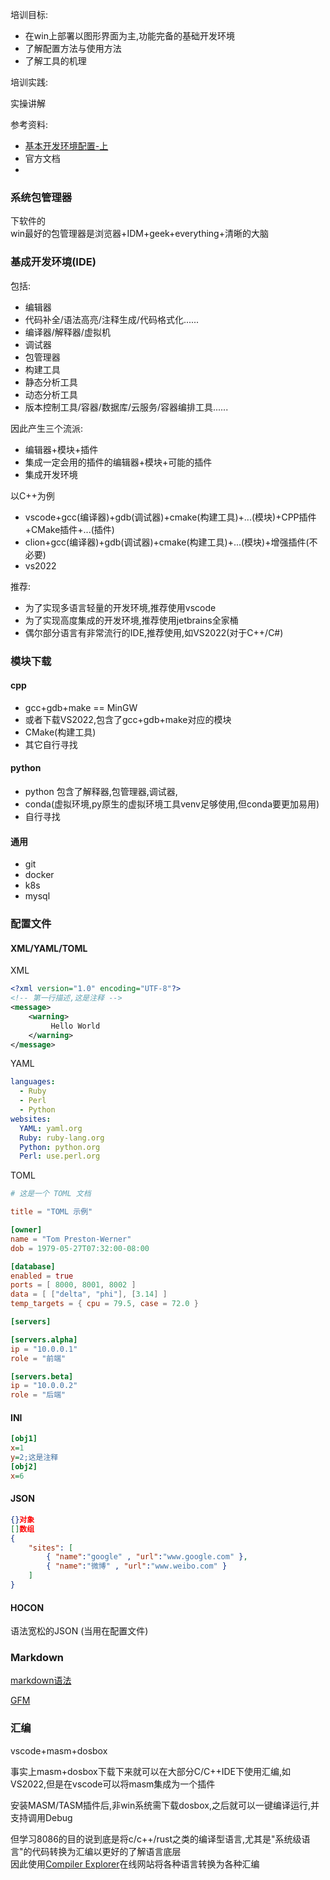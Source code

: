 培训目标:

- 在win上部署以图形界面为主,功能完备的基础开发环境
- 了解配置方法与使用方法
- 了解工具的机理

培训实践:

实操讲解

参考资料:

- [基本开发环境配置-上]()
- 官方文档
- 



### 系统包管理器

下软件的  
win最好的包管理器是浏览器+IDM+geek+everything+清晰的大脑  

### 基成开发环境(IDE)

包括:

- 编辑器
- 代码补全/语法高亮/注释生成/代码格式化......
- 编译器/解释器/虚拟机
- 调试器
- 包管理器
- 构建工具
- 静态分析工具
- 动态分析工具
- 版本控制工具/容器/数据库/云服务/容器编排工具......

因此产生三个流派:

- 编辑器+模块+插件
- 集成一定会用的插件的编辑器+模块+可能的插件
- 集成开发环境

以C++为例
- vscode+gcc(编译器)+gdb(调试器)+cmake(构建工具)+...(模块)+CPP插件+CMake插件+...(插件)
- clion+gcc(编译器)+gdb(调试器)+cmake(构建工具)+...(模块)+增强插件(不必要)
- vs2022

推荐:

- 为了实现多语言轻量的开发环境,推荐使用vscode
- 为了实现高度集成的开发环境,推荐使用jetbrains全家桶
- 偶尔部分语言有非常流行的IDE,推荐使用,如VS2022(对于C++/C#)

### 模块下载 

#### cpp

- gcc+gdb+make == MinGW
- 或者下载VS2022,包含了gcc+gdb+make对应的模块
- CMake(构建工具)
- 其它自行寻找

#### python

- python 包含了解释器,包管理器,调试器,
- conda(虚拟环境,py原生的虚拟环境工具venv足够使用,但conda要更加易用)
- 自行寻找

#### 通用

- git
- docker
- k8s
- mysql

### 配置文件

#### XML/YAML/TOML
XML
```xml
<?xml version="1.0" encoding="UTF-8"?>
<!-- 第一行描述,这是注释 -->
<message>
    <warning>
         Hello World
    </warning>
</message>
```
YAML
```yaml
languages:
  - Ruby
  - Perl
  - Python 
websites:
  YAML: yaml.org 
  Ruby: ruby-lang.org 
  Python: python.org 
  Perl: use.perl.org
```
TOML
```toml
# 这是一个 TOML 文档

title = "TOML 示例"

[owner]
name = "Tom Preston-Werner"
dob = 1979-05-27T07:32:00-08:00

[database]
enabled = true
ports = [ 8000, 8001, 8002 ]
data = [ ["delta", "phi"], [3.14] ]
temp_targets = { cpu = 79.5, case = 72.0 }

[servers]

[servers.alpha]
ip = "10.0.0.1"
role = "前端"

[servers.beta]
ip = "10.0.0.2"
role = "后端"
```
#### INI
```ini
[obj1]
x=1
y=2;这是注释
[obj2]
x=6
```
#### JSON
```json
{}对象
[]数组
{
    "sites": [
        { "name":"google" , "url":"www.google.com" }, 
        { "name":"微博" , "url":"www.weibo.com" }
    ]
}
```
#### HOCON
语法宽松的JSON (当用在配置文件)

### Markdown

[markdown语法](https://markdown.com.cn/basic-syntax/)

[GFM](https://gfm.docschina.org/zh-hans/%E4%BB%8B%E7%BB%8D.html)

### 汇编

vscode+masm+dosbox

事实上masm+dosbox下载下来就可以在大部分C/C++IDE下使用汇编,如VS2022,但是在vscode可以将masm集成为一个插件

安装MASM/TASM插件后,非win系统需下载dosbox,之后就可以一键编译运行,并支持调用Debug

但学习8086的目的说到底是将c/c++/rust之类的编译型语言,尤其是"系统级语言"的代码转换为汇编以更好的了解语言底层  
因此使用[Compiler Explorer](https://godbolt.org/)在线网站将各种语言转换为各种汇编